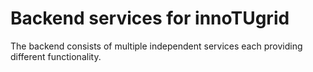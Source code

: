# Backend services for innoTUgrid

The backend consists of multiple independent services each providing different functionality. 
